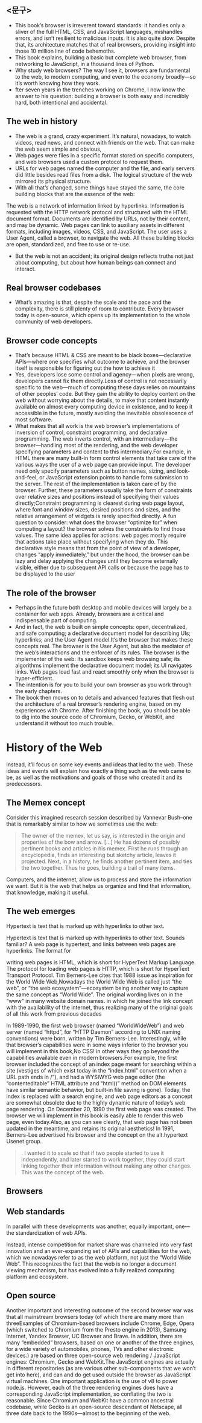## <문구>

- This book’s browser is irreverent toward standards: it handles only a sliver of the full HTML, CSS, and JavaScript languages, mishandles errors, and isn’t resilient to malicious inputs. It is also quite slow. Despite that, its architecture matches that of real browsers, providing insight into those 10 million line of code behemoths.
- This book explains, building a basic but complete web browser, from networking to JavaScript, in a thousand lines of Python.
- Why study web browsers? The way I see it, browsers are fundamental to the web, to modern computing, and even to the economy broadly—so it’s worth knowing how they work.
- fter seven years in the trenches working on Chrome, I now know the answer to his question: building a browser is both easy and incredibly hard, both intentional and accidental.

## The web in history

- The web is a grand, crazy experiment. It’s natural, nowadays, to watch videos, read news, and connect with friends on the web. That can make the web seem simple and obvious,
- Web pages were files in a specific format stored on specific computers, and web browsers used a custom protocol to request them.
- URLs for web pages named the computer and the file, and early servers did little besides read files from a disk. The logical structure of the web mirrored its physical structure.
- With all that’s changed, some things have stayed the same, the core building blocks that are the essence of the web:

The web is a network of information linked by hyperlinks.
Information is requested with the HTTP network protocol and structured with the HTML document format.
Documents are identified by URLs, not by their content, and may be dynamic.
Web pages can link to auxiliary assets in different formats, including images, videos, CSS, and JavaScript.
The user uses a User Agent, called a browser, to navigate the web.
All these building blocks are open, standardized, and free to use or re-use.

- But the web is not an accident; its original design reflects truths not just about computing, but about how human beings can connect and interact. 

## Real browser codebases

- What’s amazing is that, despite the scale and the pace and the complexity, there is still plenty of room to contribute. Every browser today is open-source, which opens up its implementation to the whole community of web developers.


## Browser code concepts

- That’s because HTML & CSS are meant to be black boxes—declarative APIs—where one specifies what outcome to achieve, and the browser itself is responsible for figuring out the how to achieve it
- Yes, developers lose some control and agency—when pixels are wrong, developers cannot fix them directly.Loss of control is not necessarily specific to the web—much of computing these days relies on mountains of other peoples’ code. But they gain the ability to deploy content on the web without worrying about the details, to make that content instantly available on almost every computing device in existence, and to keep it accessible in the future, mostly avoiding the inevitable obsolescence of most software.
- What makes that all work is the web browser’s implementations of inversion of control, constraint programming, and declarative programming. The web inverts control, with an intermediary—the browser—handling most of the rendering, and the web developer specifying parameters and content to this intermediary.For example, in HTML there are many built-in form control elements that take care of the various ways the user of a web page can provide input. The developer need only specify parameters such as button names, sizing, and look-and-feel, or JavaScript extension points to handle form submission to the server. The rest of the implementation is taken care of by the browser. Further, these parameters usually take the form of constraints over relative sizes and positions instead of specifying their values directly;Constraint programming is clearest during web page layout, where font and window sizes, desired positions and sizes, and the relative arrangement of widgets is rarely specified directly. A fun question to consider: what does the browser “optimize for” when computing a layout? the browser solves the constraints to find those values. The same idea applies for actions: web pages mostly require that actions take place without specifying when they do. This declarative style means that from the point of view of a developer, changes “apply immediately,” but under the hood, the browser can be lazy and delay applying the changes until they become externally visible, either due to subsequent API calls or because the page has to be displayed to the user

## The role of the browser

- Perhaps in the future both desktop and mobile devices will largely be a container for web apps. Already, browsers are a critical and indispensable part of computing.
-  And in fact, the web is built on simple concepts: open, decentralized, and safe computing; a declarative document model for describing UIs; hyperlinks; and the User Agent model.It’s the browser that makes these concepts real. The browser is the User Agent, but also the mediator of the web’s interactions and the enforcer of its rules. The browser is the implementer of the web: Its sandbox keeps web browsing safe; its algorithms implement the declarative document model; its UI navigates links. Web pages load fast and react smoothly only when the browser is hyper-efficient.
-  The intention is for you to build your own browser as you work through the early chapters.
-  The book then moves on to details and advanced features that flesh out the architecture of a real browser’s rendering engine, based on my experiences with Chrome. After finishing the book, you should be able to dig into the source code of Chromium, Gecko, or WebKit, and understand it without too much trouble.


# History of the Web

Instead, it’ll focus on some key events and ideas that led to the web. These ideas and events will explain how exactly a thing such as the web came to be, as well as the motivations and goals of those who created it and its predecessors.

## The Memex concept

Consider this imagined research session described by Vannevar Bush–one that is remarkably similar to how we sometimes use the web:

> The owner of the memex, let us say, is interested in the origin and properties of the bow and arrow. […] He has dozens of possibly pertinent books and articles in his memex. First he runs through an encyclopedia, finds an interesting but sketchy article, leaves it projected. Next, in a history, he finds another pertinent item, and ties the two together. Thus he goes, building a trail of many items.

Computers, and the internet, allow us to process and store the information we want. But it is the web that helps us organize and find that information, that knowledge, making it useful.

## The web emerges

Hypertext is text that is marked up with hyperlinks to other text.

Hypertext is text that is marked up with hyperlinks to other text. Sounds familiar? A web page is hypertext, and links between web pages are hyperlinks. The format for 

writing web pages is HTML, which is short for HyperText Markup Language. The protocol for loading web pages is HTTP, which is short for HyperText Transport Protocol.
Tim Berners-Lee cites that 1988 issue as inspiration for the World Wide Web,Nowadays the World Wide Web is called just “the web”, or “the web ecosystem”—ecosystem being another way to capture the same concept as “World Wide”. The original wording lives on in the “www” in many website domain names. in which he joined the link concept with the availability of the internet, thus realizing many of the original goals of all this work from previous decades

In 1989-1990, the first web browser (named “WorldWideWeb”) and web server (named “httpd”, for “HTTP Daemon” according to UNIX naming conventions) were born, written by Tim Berners-Lee. Interestingly, while that browser’s capabilities were in some ways inferior to the browser you will implement in this book,No CSS! in other ways they go beyond the capabilities available even in modern browsers.For example, the first browser included the concept of an index page meant for searching within a site (vestiges of which exist today in the “index.html” convention when a URL path ends in /”), and had a WYSIWYG web page editor (the “contenteditable” HTML attribute and “html()” method on DOM elements have similar semantic behavior, but built-in file saving is gone). Today, the index is replaced with a search engine, and web page editors as a concept are somewhat obsolete due to the highly dynamic nature of today’s web page rendering. On December 20, 1990 the first web page was created. The browser we will implement in this book is easily able to render this web page, even today.Also, as you can see clearly, that web page has not been updated in the meantime, and retains its original aesthetics! In 1991, Berners-Lee advertised his browser and the concept on the alt.hypertext Usenet group.

> . I wanted it to scale so that if two people started to use it independently, and later started to work together, they could start linking together their information without making any other changes. This was the concept of the web.

## Browsers

## Web standards

In parallel with these developments was another, equally important, one—the standardization of web APIs.

 Instead, intense competition for market share was channeled into very fast innovation and an ever-expanding set of APIs and capabilities for the web, which we nowadays refer to as the web platform, not just the “World Wide Web”. This recognizes the fact that the web is no longer a document viewing mechanism, but has evolved into a fully realized computing platform and ecosystem.
 
 ## Open source
 
 Another important and interesting outcome of the second browser war was that all mainstream browsers today (of which there are many more than threeExamples of Chromium-based browsers include Chrome, Edge, Opera (which switched to Chromium from the Presto engine in 2013), Samsung Internet, Yandex Browser, UC Browser and Brave. In addition, there are many “embedded” browsers, based on one or another of the three engines, for a wide variety of automobiles, phones, TVs and other electronic devices.) are based on three open-source web rendering / JavaScript engines: Chromium, Gecko and WebKit.The JavaScript engines are actually in different repositories (as are various other sub-components that we won’t get into here), and can and do get used outside the browser as JavaScript virtual machines. One important application is the use of v8 to power node.js. However, each of the three rendering engines does have a corresponding JavaScript implementation, so conflating the two is reasonable. Since Chromium and WebKit have a common ancestral codebase, while Gecko is an open-source descendant of Netscape, all three date back to the 1990s—almost to the beginning of the web.
